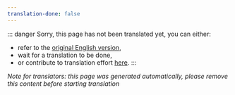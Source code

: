 ```yaml
---
translation-done: false
---
```

::: danger
Sorry, this page has not been translated yet, you can either:
- refer to the [original English version](<..\..\..\de\about\modders.md>),
- wait for a translation to be done,
- or contribute to translation effort [here](https://github.com/bsmg/wiki).
:::

_Note for translators: this page was generated automatically, please remove this content before starting translation_
